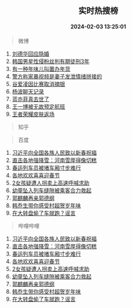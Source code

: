 <div align="center"><h2>实时热搜榜</h2><h4>2024-02-03 13:25:01</h4></div>

> 微博  

1. [刘德华回应隐婚](https://s.weibo.com/weibo?q=%23%E5%88%98%E5%BE%B7%E5%8D%8E%E5%9B%9E%E5%BA%94%E9%9A%90%E5%A9%9A%23&t=31&band_rank=1&Refer=top)<br />
2. [韩国男星性侵粉丝判有期徒刑3年](https://s.weibo.com/weibo?q=%23%E9%9F%A9%E5%9B%BD%E7%94%B7%E6%98%9F%E6%80%A7%E4%BE%B5%E7%B2%89%E4%B8%9D%E5%88%A4%E6%9C%89%E6%9C%9F%E5%BE%92%E5%88%913%E5%B9%B4%23&t=31&band_rank=2&Refer=top)<br />
3. [有一种年味儿叫置办年货](https://s.weibo.com/weibo?q=%23%E6%9C%89%E4%B8%80%E7%A7%8D%E5%B9%B4%E5%91%B3%E5%84%BF%E5%8F%AB%E7%BD%AE%E5%8A%9E%E5%B9%B4%E8%B4%A7%23&t=31&band_rank=3&Refer=top)<br />
4. [警方称家暴视频是妻子发泄情绪拼接的](https://s.weibo.com/weibo?q=%23%E8%AD%A6%E6%96%B9%E7%A7%B0%E5%AE%B6%E6%9A%B4%E8%A7%86%E9%A2%91%E6%98%AF%E5%A6%BB%E5%AD%90%E5%8F%91%E6%B3%84%E6%83%85%E7%BB%AA%E6%8B%BC%E6%8E%A5%E7%9A%84%23&t=31&band_rank=4&Refer=top)<br />
5. [谷爱凌因比赛取消摘银](https://s.weibo.com/weibo?q=%23%E8%B0%B7%E7%88%B1%E5%87%8C%E5%9B%A0%E6%AF%94%E8%B5%9B%E5%8F%96%E6%B6%88%E6%91%98%E9%93%B6%23&t=31&band_rank=5&Refer=top)<br />
6. [杨波聊天记录](https://s.weibo.com/weibo?q=%E6%9D%A8%E6%B3%A2%E8%81%8A%E5%A4%A9%E8%AE%B0%E5%BD%95&t=31&band_rank=6&Refer=top)<br />
7. [蓝亦菲真去世了](https://s.weibo.com/weibo?q=%23%E8%93%9D%E4%BA%A6%E8%8F%B2%E7%9C%9F%E5%8E%BB%E4%B8%96%E4%BA%86%23&t=31&band_rank=7&Refer=top)<br />
8. [王一博被无故预定航班](https://s.weibo.com/weibo?q=%23%E7%8E%8B%E4%B8%80%E5%8D%9A%E8%A2%AB%E6%97%A0%E6%95%85%E9%A2%84%E5%AE%9A%E8%88%AA%E7%8F%AD%23&t=31&band_rank=8&Refer=top)<br />
9. [王者荣耀皮肤返场](https://s.weibo.com/weibo?q=%E7%8E%8B%E8%80%85%E8%8D%A3%E8%80%80%E7%9A%AE%E8%82%A4%E8%BF%94%E5%9C%BA&t=31&band_rank=9&Refer=top)<br />

> 知乎  


> 百度  

1. [习近平向全国各族人民致以新春祝福](https://www.baidu.com/s?wd=%E4%B9%A0%E8%BF%91%E5%B9%B3%E5%90%91%E5%85%A8%E5%9B%BD%E5%90%84%E6%97%8F%E4%BA%BA%E6%B0%91%E8%87%B4%E4%BB%A5%E6%96%B0%E6%98%A5%E7%A5%9D%E7%A6%8F&sa=fyb_news&rsv_dl=fyb_news)<br />
2. [直击各地强降雪：河南雪厚得像切糕](https://www.baidu.com/s?wd=%E7%9B%B4%E5%87%BB%E5%90%84%E5%9C%B0%E5%BC%BA%E9%99%8D%E9%9B%AA%EF%BC%9A%E6%B2%B3%E5%8D%97%E9%9B%AA%E5%8E%9A%E5%BE%97%E5%83%8F%E5%88%87%E7%B3%95&sa=fyb_news&rsv_dl=fyb_news)<br />
3. [春运列车员被堵车厢寸步难行](https://www.baidu.com/s?wd=%E6%98%A5%E8%BF%90%E5%88%97%E8%BD%A6%E5%91%98%E8%A2%AB%E5%A0%B5%E8%BD%A6%E5%8E%A2%E5%AF%B8%E6%AD%A5%E9%9A%BE%E8%A1%8C&sa=fyb_news&rsv_dl=fyb_news)<br />
4. [各地欢欢喜喜迎春节](https://www.baidu.com/s?wd=%E5%90%84%E5%9C%B0%E6%AC%A2%E6%AC%A2%E5%96%9C%E5%96%9C%E8%BF%8E%E6%98%A5%E8%8A%82&sa=fyb_news&rsv_dl=fyb_news)<br />
5. [2女孩疑遭人拐卖上高速呼喊求助](https://www.baidu.com/s?wd=2%E5%A5%B3%E5%AD%A9%E7%96%91%E9%81%AD%E4%BA%BA%E6%8B%90%E5%8D%96%E4%B8%8A%E9%AB%98%E9%80%9F%E5%91%BC%E5%96%8A%E6%B1%82%E5%8A%A9&sa=fyb_news&rsv_dl=fyb_news)<br />
6. [幼童坠入列车缝隙被乘客合力救起](https://www.baidu.com/s?wd=%E5%B9%BC%E7%AB%A5%E5%9D%A0%E5%85%A5%E5%88%97%E8%BD%A6%E7%BC%9D%E9%9A%99%E8%A2%AB%E4%B9%98%E5%AE%A2%E5%90%88%E5%8A%9B%E6%95%91%E8%B5%B7&sa=fyb_news&rsv_dl=fyb_news)<br />
7. [郭麒麟再亲郭德纲](https://www.baidu.com/s?wd=%E9%83%AD%E9%BA%92%E9%BA%9F%E5%86%8D%E4%BA%B2%E9%83%AD%E5%BE%B7%E7%BA%B2&sa=fyb_news&rsv_dl=fyb_news)<br />
8. [韩乔生带你感受村超贺岁年味](https://www.baidu.com/s?wd=%E9%9F%A9%E4%B9%94%E7%94%9F%E5%B8%A6%E4%BD%A0%E6%84%9F%E5%8F%97%E6%9D%91%E8%B6%85%E8%B4%BA%E5%B2%81%E5%B9%B4%E5%91%B3&sa=fyb_news&rsv_dl=fyb_news)<br />
9. [在大转盘偷了车就跑？谣言](https://www.baidu.com/s?wd=%E5%9C%A8%E5%A4%A7%E8%BD%AC%E7%9B%98%E5%81%B7%E4%BA%86%E8%BD%A6%E5%B0%B1%E8%B7%91%EF%BC%9F%E8%B0%A3%E8%A8%80&sa=fyb_news&rsv_dl=fyb_news)<br />

> 哔哩哔哩  

1. [习近平向全国各族人民致以新春祝福](https://www.baidu.com/s?wd=%E4%B9%A0%E8%BF%91%E5%B9%B3%E5%90%91%E5%85%A8%E5%9B%BD%E5%90%84%E6%97%8F%E4%BA%BA%E6%B0%91%E8%87%B4%E4%BB%A5%E6%96%B0%E6%98%A5%E7%A5%9D%E7%A6%8F&sa=fyb_news&rsv_dl=fyb_news)<br />
2. [直击各地强降雪：河南雪厚得像切糕](https://www.baidu.com/s?wd=%E7%9B%B4%E5%87%BB%E5%90%84%E5%9C%B0%E5%BC%BA%E9%99%8D%E9%9B%AA%EF%BC%9A%E6%B2%B3%E5%8D%97%E9%9B%AA%E5%8E%9A%E5%BE%97%E5%83%8F%E5%88%87%E7%B3%95&sa=fyb_news&rsv_dl=fyb_news)<br />
3. [春运列车员被堵车厢寸步难行](https://www.baidu.com/s?wd=%E6%98%A5%E8%BF%90%E5%88%97%E8%BD%A6%E5%91%98%E8%A2%AB%E5%A0%B5%E8%BD%A6%E5%8E%A2%E5%AF%B8%E6%AD%A5%E9%9A%BE%E8%A1%8C&sa=fyb_news&rsv_dl=fyb_news)<br />
4. [各地欢欢喜喜迎春节](https://www.baidu.com/s?wd=%E5%90%84%E5%9C%B0%E6%AC%A2%E6%AC%A2%E5%96%9C%E5%96%9C%E8%BF%8E%E6%98%A5%E8%8A%82&sa=fyb_news&rsv_dl=fyb_news)<br />
5. [2女孩疑遭人拐卖上高速呼喊求助](https://www.baidu.com/s?wd=2%E5%A5%B3%E5%AD%A9%E7%96%91%E9%81%AD%E4%BA%BA%E6%8B%90%E5%8D%96%E4%B8%8A%E9%AB%98%E9%80%9F%E5%91%BC%E5%96%8A%E6%B1%82%E5%8A%A9&sa=fyb_news&rsv_dl=fyb_news)<br />
6. [幼童坠入列车缝隙被乘客合力救起](https://www.baidu.com/s?wd=%E5%B9%BC%E7%AB%A5%E5%9D%A0%E5%85%A5%E5%88%97%E8%BD%A6%E7%BC%9D%E9%9A%99%E8%A2%AB%E4%B9%98%E5%AE%A2%E5%90%88%E5%8A%9B%E6%95%91%E8%B5%B7&sa=fyb_news&rsv_dl=fyb_news)<br />
7. [郭麒麟再亲郭德纲](https://www.baidu.com/s?wd=%E9%83%AD%E9%BA%92%E9%BA%9F%E5%86%8D%E4%BA%B2%E9%83%AD%E5%BE%B7%E7%BA%B2&sa=fyb_news&rsv_dl=fyb_news)<br />
8. [韩乔生带你感受村超贺岁年味](https://www.baidu.com/s?wd=%E9%9F%A9%E4%B9%94%E7%94%9F%E5%B8%A6%E4%BD%A0%E6%84%9F%E5%8F%97%E6%9D%91%E8%B6%85%E8%B4%BA%E5%B2%81%E5%B9%B4%E5%91%B3&sa=fyb_news&rsv_dl=fyb_news)<br />
9. [在大转盘偷了车就跑？谣言](https://www.baidu.com/s?wd=%E5%9C%A8%E5%A4%A7%E8%BD%AC%E7%9B%98%E5%81%B7%E4%BA%86%E8%BD%A6%E5%B0%B1%E8%B7%91%EF%BC%9F%E8%B0%A3%E8%A8%80&sa=fyb_news&rsv_dl=fyb_news)<br />
